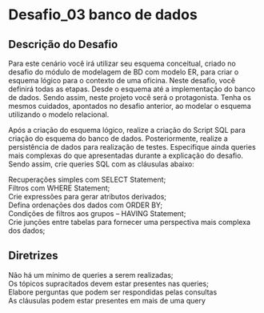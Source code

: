 # Desafio_03 banco de dados

## Descrição do Desafio
Para este cenário você irá utilizar seu esquema conceitual, criado no desafio do módulo de modelagem de BD com modelo ER, para criar o esquema lógico para o contexto de uma oficina. Neste desafio, você definirá todas as etapas. Desde o esquema até a implementação do banco de dados. Sendo assim, neste projeto você será o protagonista. Tenha os mesmos cuidados, apontados no desafio anterior, ao modelar o esquema utilizando o modelo relacional.</br>

Após a criação do esquema lógico, realize a criação do Script SQL para criação do esquema do banco de dados. Posteriormente, realize a persistência de dados para realização de testes. Especifique ainda queries mais complexas do que apresentadas durante a explicação do desafio. Sendo assim, crie queries SQL com as cláusulas abaixo:</br>

Recuperações simples com SELECT Statement;</br>
Filtros com WHERE Statement;</br>
Crie expressões para gerar atributos derivados;</br>
Defina ordenações dos dados com ORDER BY;</br>
Condições de filtros aos grupos – HAVING Statement;</br>
Crie junções entre tabelas para fornecer uma perspectiva mais complexa dos dados;</br>
## Diretrizes
Não há um mínimo de queries a serem realizadas;</br>
Os tópicos supracitados devem estar presentes nas queries;</br>
Elabore perguntas que podem ser respondidas pelas consultas</br>
As cláusulas podem estar presentes em mais de uma query</br>
